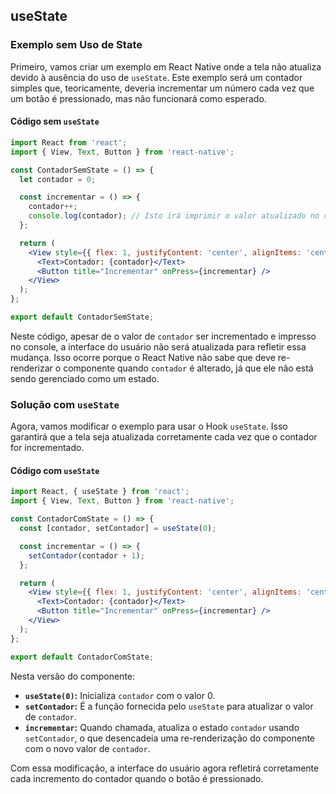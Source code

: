 ## useState

### Exemplo sem Uso de State

Primeiro, vamos criar um exemplo em React Native onde a tela não atualiza devido à ausência do uso de `useState`. Este exemplo será um contador simples que, teoricamente, deveria incrementar um número cada vez que um botão é pressionado, mas não funcionará como esperado.

#### Código sem `useState`

```jsx
import React from 'react';
import { View, Text, Button } from 'react-native';

const ContadorSemState = () => {
  let contador = 0;

  const incrementar = () => {
    contador++;
    console.log(contador); // Isto irá imprimir o valor atualizado no console, mas não na tela
  };

  return (
    <View style={{ flex: 1, justifyContent: 'center', alignItems: 'center' }}>
      <Text>Contador: {contador}</Text>
      <Button title="Incrementar" onPress={incrementar} />
    </View>
  );
};

export default ContadorSemState;
```

Neste código, apesar de o valor de `contador` ser incrementado e impresso no console, a interface do usuário não será atualizada para refletir essa mudança. Isso ocorre porque o React Native não sabe que deve re-renderizar o componente quando `contador` é alterado, já que ele não está sendo gerenciado como um estado.

### Solução com `useState`

Agora, vamos modificar o exemplo para usar o Hook `useState`. Isso garantirá que a tela seja atualizada corretamente cada vez que o contador for incrementado.

#### Código com `useState`

```jsx
import React, { useState } from 'react';
import { View, Text, Button } from 'react-native';

const ContadorComState = () => {
  const [contador, setContador] = useState(0);

  const incrementar = () => {
    setContador(contador + 1);
  };

  return (
    <View style={{ flex: 1, justifyContent: 'center', alignItems: 'center' }}>
      <Text>Contador: {contador}</Text>
      <Button title="Incrementar" onPress={incrementar} />
    </View>
  );
};

export default ContadorComState;
```

Nesta versão do componente:

- **`useState(0)`:** Inicializa `contador` com o valor 0.
- **`setContador`:** É a função fornecida pelo `useState` para atualizar o valor de `contador`.
- **`incrementar`:** Quando chamada, atualiza o estado `contador` usando `setContador`, o que desencadeia uma re-renderização do componente com o novo valor de `contador`.

Com essa modificação, a interface do usuário agora refletirá corretamente cada incremento do contador quando o botão é pressionado.
